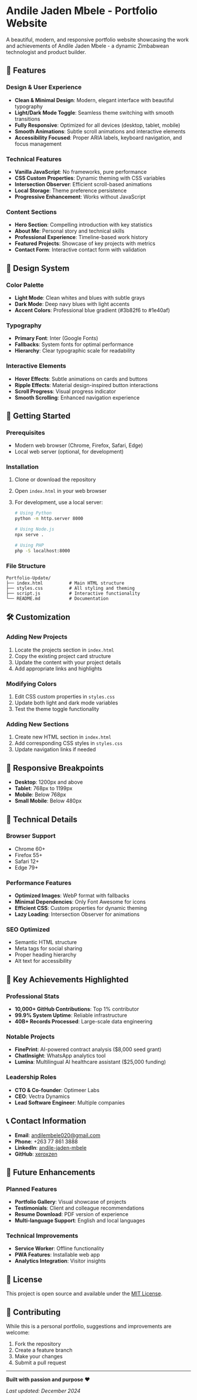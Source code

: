 # Andile Jaden Mbele - Portfolio Website

A beautiful, modern, and responsive portfolio website showcasing the work and achievements of Andile Jaden Mbele - a dynamic Zimbabwean technologist and product builder.

## 🌟 Features

### Design & User Experience

- **Clean & Minimal Design**: Modern, elegant interface with beautiful typography
- **Light/Dark Mode Toggle**: Seamless theme switching with smooth transitions
- **Fully Responsive**: Optimized for all devices (desktop, tablet, mobile)
- **Smooth Animations**: Subtle scroll animations and interactive elements
- **Accessibility Focused**: Proper ARIA labels, keyboard navigation, and focus management

### Technical Features

- **Vanilla JavaScript**: No frameworks, pure performance
- **CSS Custom Properties**: Dynamic theming with CSS variables
- **Intersection Observer**: Efficient scroll-based animations
- **Local Storage**: Theme preference persistence
- **Progressive Enhancement**: Works without JavaScript

### Content Sections

- **Hero Section**: Compelling introduction with key statistics
- **About Me**: Personal story and technical skills
- **Professional Experience**: Timeline-based work history
- **Featured Projects**: Showcase of key projects with metrics
- **Contact Form**: Interactive contact form with validation

## 🎨 Design System

### Color Palette

- **Light Mode**: Clean whites and blues with subtle grays
- **Dark Mode**: Deep navy blues with light accents
- **Accent Colors**: Professional blue gradient (#3b82f6 to #1e40af)

### Typography

- **Primary Font**: Inter (Google Fonts)
- **Fallbacks**: System fonts for optimal performance
- **Hierarchy**: Clear typographic scale for readability

### Interactive Elements

- **Hover Effects**: Subtle animations on cards and buttons
- **Ripple Effects**: Material design-inspired button interactions
- **Scroll Progress**: Visual progress indicator
- **Smooth Scrolling**: Enhanced navigation experience

## 🚀 Getting Started

### Prerequisites

- Modern web browser (Chrome, Firefox, Safari, Edge)
- Local web server (optional, for development)

### Installation

1. Clone or download the repository
2. Open `index.html` in your web browser
3. For development, use a local server:

   ```bash
   # Using Python
   python -m http.server 8000

   # Using Node.js
   npx serve .

   # Using PHP
   php -S localhost:8000
   ```

### File Structure

```
Portfolio-Update/
├── index.html          # Main HTML structure
├── styles.css          # All styling and theming
├── script.js           # Interactive functionality
└── README.md           # Documentation
```

## 🛠️ Customization

### Adding New Projects

1. Locate the projects section in `index.html`
2. Copy the existing project card structure
3. Update the content with your project details
4. Add appropriate links and highlights

### Modifying Colors

1. Edit CSS custom properties in `styles.css`
2. Update both light and dark mode variables
3. Test the theme toggle functionality

### Adding New Sections

1. Create new HTML section in `index.html`
2. Add corresponding CSS styles in `styles.css`
3. Update navigation links if needed



## 📱 Responsive Breakpoints

- **Desktop**: 1200px and above
- **Tablet**: 768px to 1199px
- **Mobile**: Below 768px
- **Small Mobile**: Below 480px

## 🔧 Technical Details

### Browser Support

- Chrome 60+
- Firefox 55+
- Safari 12+
- Edge 79+

### Performance Features

- **Optimized Images**: WebP format with fallbacks
- **Minimal Dependencies**: Only Font Awesome for icons
- **Efficient CSS**: Custom properties for dynamic theming
- **Lazy Loading**: Intersection Observer for animations

### SEO Optimized

- Semantic HTML structure
- Meta tags for social sharing
- Proper heading hierarchy
- Alt text for accessibility

## 🎯 Key Achievements Highlighted

### Professional Stats

- **10,000+ GitHub Contributions**: Top 1% contributor
- **99.9% System Uptime**: Reliable infrastructure
- **40B+ Records Processed**: Large-scale data engineering

### Notable Projects

- **FinePrint**: AI-powered contract analysis ($8,000 seed grant)
- **ChatInsight**: WhatsApp analytics tool
- **Lumina**: Multilingual AI healthcare assistant ($25,000 funding)

### Leadership Roles

- **CTO & Co-founder**: Optimeer Labs
- **CEO**: Vectra Dynamics
- **Lead Software Engineer**: Multiple companies

## 📞 Contact Information

- **Email**: andilembele020@gmail.com
- **Phone**: +263 77 861 3888
- **LinkedIn**: [andile-jaden-mbele](https://linkedin.com/in/andile-jaden-mbele/)
- **GitHub**: [xeroxzen](https://github.com/xeroxzen)

## 🔮 Future Enhancements

### Planned Features

- **Portfolio Gallery**: Visual showcase of projects
- **Testimonials**: Client and colleague recommendations
- **Resume Download**: PDF version of experience
- **Multi-language Support**: English and local languages

### Technical Improvements

- **Service Worker**: Offline functionality
- **PWA Features**: Installable web app
- **Analytics Integration**: Visitor insights

## 📄 License

This project is open source and available under the [MIT License](LICENSE).

## 🤝 Contributing

While this is a personal portfolio, suggestions and improvements are welcome:

1. Fork the repository
2. Create a feature branch
3. Make your changes
4. Submit a pull request

---

**Built with passion and purpose** ❤️

_Last updated: December 2024_
